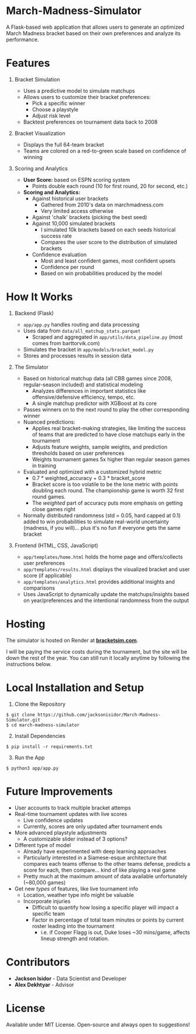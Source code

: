 # March-Madness-Simulator

A Flask-based web application that allows users to generate an optimized March Madness bracket based on their own preferences and analyze its performance. 

# Features

1. Bracket Simulation
    - Uses a predictive model to simulate matchups
    - Allows users to customize their bracket preferences:
        - Pick a specific winner
        - Choose a playstyle
        - Adjust risk level
    - Backtest preferences on tournament data back to 2008

2. Bracket Visualization
    - Displays the full 64-team bracket
    - Teams are colored on a red-to-green scale based on confidence of winning

3. Scoring and Analytics
    - **User Score:** based on ESPN scoring system
        - Points double each round (10 for first round, 20 for second, etc.)
    - **Scoring and Analytics:**
        - Against historical user brackets
            - Gathered from 2010's data on marchmadness.com
            - Very limited access otherwise
        - Against 'chalk' brackets (picking the best seed)
        - Against 10,000 simulated brackets
            - I simulated 10k brackets based on each seeds historical success rate
            - Compares the user score to the distribution of simulated brackets
        - Confidence evaluation
            - Most and least confident games, most confident upsets
            - Confidence per round
            - Based on win probabilities produced by the model

# How It Works

1. Backend (Flask)
    - `app/app.py` handles routing and data processing
    - Uses data from `data/all_matchup_stats.parquet`
        - Scraped and aggregated in `app/utils/data_pipeline.py` (most comes from barttorvik.com)
    - Simulates the bracket in `app/models/bracket_model.py`
    - Stores and processes results in session data

2. The Simulator
    - Based on historical matchup data (all CBB games since 2008, regular-season included) and statistical modeling
        - Analyzes differences in important statistics like offensive/defensive efficiency, tempo, etc.
        - A single matchup predictor with XGBoost at its core
    - Passes winners on to the next round to play the other corresponding winner
    - Nuanced predictions:
        - Applies real bracket-making strategies, like limiting the success of teams that are predicted to have close matchups early in the tournament 
        - Adjusts feature weights, sample weights, and prediction thresholds based on user preferences
        - Weights tournament games 5x higher than regular season games in training
    - Evaluated and optimized with a customized hybrid metric
        - 0.7 * weighted_accuracy + 0.3 * bracket_score
        - Bracket score is too volatile to be the lone metric with points doubling each round. The championship game is worth 32 first round games.
        - The *weighted* part of accuracy puts more emphasis on getting close games right
    - Normally distributed randomness (std = 0.05, hard capped at 0.1) added to win probabilities to simulate real-world uncertainty (madness, if you will)... plus it's no fun if everyone gets the same bracket

3. Frontend (HTML, CSS, JavaScript)
    - `app/templates/home.html` holds the home page and offers/collects user preferences
    - `app/templates/results.html` displays the visualized bracket and user score (if applicable)
    - `app/templates/analytics.html` provides additional insights and comparisons
    - Uses JavaScript to dynamically update the matchups/insights based on year/preferences and the intentional randomness from the output

# Hosting

The simulator is hosted on Render at **[bracketsim.com](http://bracketsim.com)**.

I will be paying the service costs during the tournament, but the site will be down the rest of the year. You can still run it locally anytime by following the instructions below.

# Local Installation and Setup

1. Clone the Repository

```
$ git clone https://github.com/jacksonisidor/March-Madness-Simulator.git
$ cd march-madness-simulator
```

2. Install Dependencies

```
$ pip install -r requirements.txt
```

3. Run the App

```
$ python3 app/app.py
```

# Future Improvements

- User accounts to track multiple bracket attemps
- Real-time tournament updates with live scores
    - Live confidence updates
    - Currently, scores are only updated after tournament ends
- More advanced playstyle adjustments
    - A customizable slider instead of 3 options?
- Different type of model
    - Already have experimented with deep learning approaches
    - Particularly interested in a Siamese-esque architecture that compares each teams offense to the other teams defense, predicts a score for each, then compare... kind of like playing a real game
    - Pretty much at the maximum amount of data available unfortunately (~80,000 games)
- Get new *types* of features, like live tournament info
    - Location, weather type info might be valuable
    - Incorporate injuries
        - Difficult to quantify how losing a specific player will impact a specific team
        - Factor in percentage of total team minutes or points by current roster leading into the tournament
            - i.e. if Cooper Flagg is out, Duke loses ~30 mins/game, affects lineup strength and rotation.

# Contributors

- **Jackson Isidor** - Data Scientist and Developer
- **Alex Dekhtyar** - Advisor

# License 

Available under MIT License. Open-source and always open to suggestions!